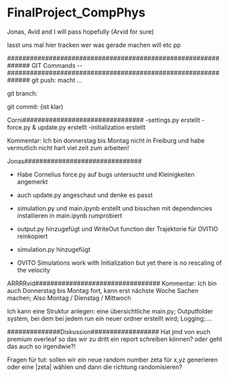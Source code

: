 # FinalProject_CompPhys
Jonas, Avid and I will pass hopefully (Arvid for sure)

lasst uns mal hier tracken wer was gerade machen will etc pp


##############################################################
            GIT Commands --
##############################################################
git push: macht ...

git branch: 

git commit: (ist klar)


Corni################################
-settings.py erstellt
-force.py & update.py erstellt
-initialization erstellt



Kommentar: Ich bin donnerstag bis Montag nicht in Freiburg und habe vermutlich nicht hart viel zeit zum arbeiten!


Jonas###############################
- Habe Cornelius force.py auf bugs untersucht und Kleinigkeiten angemerkt
- auch update.py angeschaut und denke es passt
- simulation.py und main.ipynb erstellt und bisschen mit dependencies installieren in main.ipynb rumprobiert
- output.py hinzugefügt und WriteOut function der Trajektorie für OVITIO reinkopiert
- simulation.py hinzugefügt

- OVITO Simulations work with Initialization but yet there is no rescaling of the velocity

ARRRRvid#################################
Kommentar: Ich bin auch Donnerstag bis Montag fort, kann erst nächste Woche Sachen machen; Also Montag / Dienstag / Mittwoch

Ich kann eine Struktur anlegen: eine übersichtliche main.py; Outputfolder system, bei dem bei jedem run ein neuer ordner erstellt wird; Logging;....




##############Diskussion##################
Hat jmd von euch premium overleaf so das wir zu dritt ein report schreiben können? oder geht das auch so irgendwie?!


Fragen für tut:
sollen wir ein neue random number zeta für x,yz generieren oder 
eine |zeta| wählen und dann die richtung randomisieren?